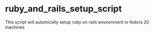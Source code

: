 ruby_and_rails_setup_script
===========================

This script will automically setup ruby on rails environment in fedora 20 machines
